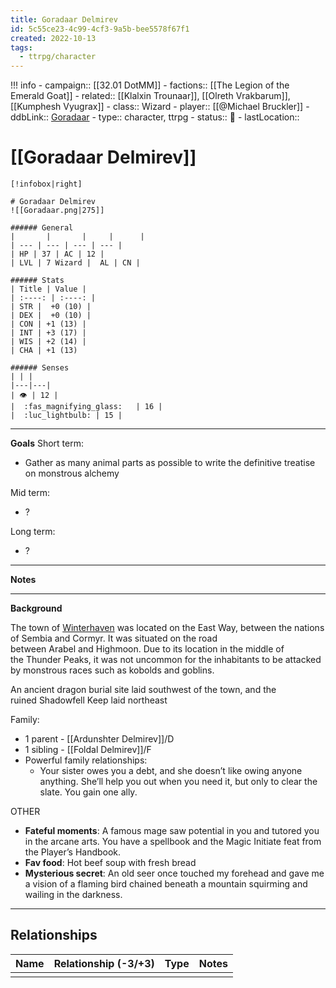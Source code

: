 ```yaml
---
title: Goradaar Delmirev
id: 5c55ce23-4c99-4cf3-9a5b-bee5578f67f1
created: 2022-10-13
tags:
  - ttrpg/character
---
```


!!! info
    - campaign:: [[32.01 DotMM]]
    - factions:: [[The Legion of the Emerald Goat]]
    - related:: [[Klalxin Trounaar]], [[Olreth Vrakbarum]], [[Kumphesh Vyugrax]]
    - class:: Wizard
    - player:: [[@Michael Bruckler]]
    - ddbLink:: [Goradaar](https://www.dndbeyond.com/characters/38594440)
    - type:: character, ttrpg
    - status:: 💓
    - lastLocation::

# [[Goradaar Delmirev]]

    [!infobox|right]

    # Goradaar Delmirev
    ![[Goradaar.png|275]]

    ###### General
    |       |       |     |      |
    | --- | --- | --- | --- |
    | HP | 37 | AC | 12 |
    | LVL | 7 Wizard |  AL | CN |

    ###### Stats
    | Title | Value |
    | :----: | :----: |
    | STR |  +0 (10) |
    | DEX |  +0 (10) |
    | CON | +1 (13) |
    | INT | +3 (17) |
    | WIS | +2 (14) |
    | CHA | +1 (13)

    ###### Senses
    | | |
    |---|---|
    | 👁️ | 12 |
    |  :fas_magnifying_glass:   | 16 |
    |  :luc_lightbulb: | 15 |

---
**Goals**
Short term:
 - Gather as many animal parts as possible to write the definitive treatise on monstrous alchemy

Mid term:
- ?

Long term:
- ?
---
**Notes**

---
**Background**

The town of [Winterhaven](https://forgottenrealms.fandom.com/wiki/Winterhaven) was located on the East Way, between the nations of Sembia and Cormyr. It was situated on the road between Arabel and Highmoon. Due to its location in the middle of the Thunder Peaks, it was not uncommon for the inhabitants to be attacked by monstrous races such as kobolds and goblins.

An ancient dragon burial site laid southwest of the town, and the ruined Shadowfell Keep laid northeast 

Family: 

- 1 parent - [[Ardunshter Delmirev]]/D 
- 1 sibling - [[Foldal Delmirev]]/F 
- Powerful family relationships: 
	- Your sister owes you a debt, and she doesn’t like owing anyone anything. She’ll help you out when you need it, but only to clear the slate. You gain one ally.

OTHER

- **Fateful moments**: A famous mage saw potential in you and tutored you in the arcane arts. You have a spellbook and the Magic Initiate feat from the Player’s Handbook. 
- **Fav food**: Hot beef soup with fresh bread 
- **Mysterious secret**: An old seer once touched my forehead and gave me a vision of a flaming bird chained beneath a mountain squirming and wailing in the darkness.

---

## Relationships

| Name    | Relationship (-3/+3) | Type | Notes  |
| ------- | :------------------: | ---- | ------ |
|         |                      |      |        |  
